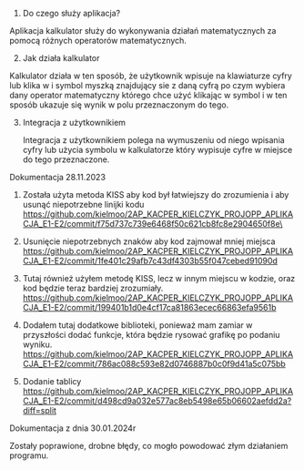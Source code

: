 1) Do czego służy aplikacja?

Aplikacja kalkulator służy do wykonywania działań matematycznych za pomocą różnych operatorów matematycznych.

2) Jak działa kalkulator 

Kalkulator działa w ten sposób, że użytkownik wpisuje na klawiaturze cyfry lub klika w i symbol myszką znajdujący sie z daną cyfrą po czym wybiera dany operator matematyczny którego chce użyć klikając w symbol i w ten sposób ukazuje się wynik w polu przeznaczonym do tego. 

3) Integracja z użytkownikiem

   Integracja z użytkownikiem polega na wymuszeniu od niego wpisania cyfry lub użycia symbolu w kalkulatorze który wypisuje cyfre w miejsce do tego przeznaczone. 

Dokumentacja 28.11.2023 
1) Została użyta metoda KISS aby kod był łatwiejszy do zrozumienia i aby usunąć niepotrzebne linijki kodu
https://github.com/kielmoo/2AP_KACPER_KIELCZYK_PROJOPP_APLIKACJA_E1-E2/commit/f75d737c739e6468f50c621cb8fc8e2904650f8e\

2) Usunięcie niepotrzebnych znaków aby kod zajmował mniej miejsca
 https://github.com/kielmoo/2AP_KACPER_KIELCZYK_PROJOPP_APLIKACJA_E1-E2/commit/1fe401c29afb7c43df4303b55f047cebed91090d

3) Tutaj również użyłem metodę KISS, lecz w innym miejscu w kodzie, oraz kod będzie teraz bardziej zrozumiały. 
https://github.com/kielmoo/2AP_KACPER_KIELCZYK_PROJOPP_APLIKACJA_E1-E2/commit/199401b1d0e4cf17ca81863ecec66863efa9561b

4) Dodałem tutaj dodatkowe biblioteki, ponieważ mam zamiar w przyszłości dodać funkcje, która będzie rysować grafikę po podaniu wyniku. 
https://github.com/kielmoo/2AP_KACPER_KIELCZYK_PROJOPP_APLIKACJA_E1-E2/commit/786ac088c593e82d0746887b0c0f9d41a5c075bb

5) Dodanie tablicy 
https://github.com/kielmoo/2AP_KACPER_KIELCZYK_PROJOPP_APLIKACJA_E1-E2/commit/d498cd9a032e577ac8eb5498e65b06602aefdd2a?diff=split

Dokumentacja z dnia 30.01.2024r

Zostały poprawione, drobne błędy, co mogło powodować złym działaniem programu. 
